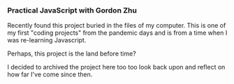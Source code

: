 ### Practical JavaScript with Gordon Zhu
Recently found this project buried in the files of my computer. This is one of my first "coding projects" from the pandemic days and is from a time when I was re-learning Javascript.  
  
Perhaps, this project is the land before time?  
  
I decided to archived the project here too too look back upon and reflect on how far I've come since then.
